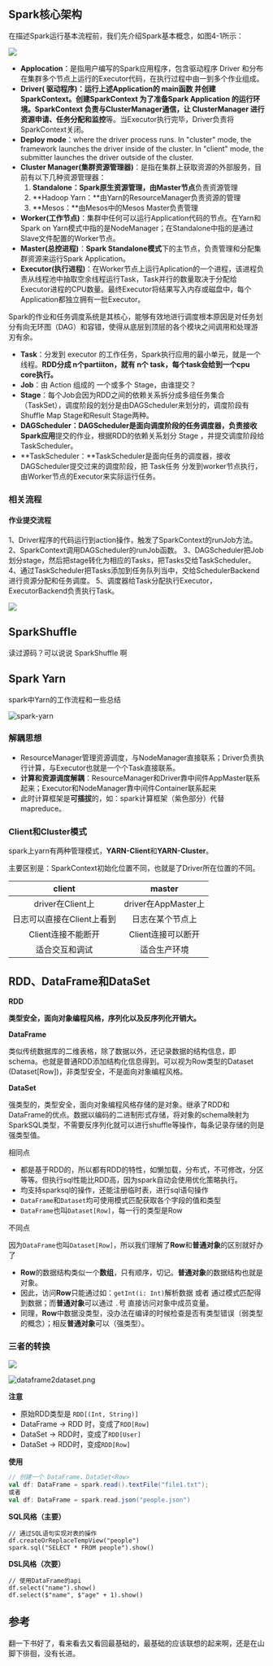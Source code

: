 ## Spark核心架构

在描述Spark运行基本流程前，我们先介绍Spark基本概念，如图4-1所示：

![](http://spark.apache.org/docs/latest/img/cluster-overview.png)

- **Applocation**：是指用户编写的Spark应用程序，包含驱动程序 Driver 和分布在集群多个节点上运行的Executor代码，在执行过程中由一到多个作业组成。
- **Driver( 驱动程序)：**运行上述Application的 main函数 并创建SparkContext。创建SparkContext 为了准备Spark Application 的运行环境。SparkContext 负责与ClusterManager通信，让 ClusterManager 进行**资源申请、任务分配和监控**等。当Executor执行完毕，Driver负责将SparkContext关闭。
- **Deploy mode**：where the driver process runs. In "cluster" mode, the framework launches the driver inside of the cluster. In "client" mode, the submitter launches the driver outside of the cluster.
- **Cluster Manager(集群资源管理器)**：是指在集群上获取资源的外部服务，目前有以下几种资源管理器：
	1. **Standalone：**Spark原生资源管理，由**Master节点**负责资源管理
	2. **Hadoop Yarn：**由Yarn的ResourceManager负责资源的管理
	3. **Mesos：**由Mesos中的Mesos Master负责管理
- **Worker(工作节点)**：集群中任何可以运行Application代码的节点。在Yarn和Spark on Yarn模式中指的是NodeManager；在Standalone中指的是通过Slave文件配置的Worker节点。
- **Master(总控进程)**：**Spark Standalone模式**下的主节点，负责管理和分配集群资源来运行Spark Application。
- **Executor(执行进程)**：在Worker节点上运行Aplication的一个进程，该进程负责从线程池中抽取空余线程运行Task，Task并行的数量取决于分配给Executor进程的CPU数量。最终Executor将结果写入内存或磁盘中，每个Application都独立拥有一批Executor。

Spark的作业和任务调度系统是其核心，能够有效地进行调度根本原因是对任务划分有向无环图（DAG）和容错，使得从底层到顶层的各个模块之间调用和处理游刃有余。

- **Task**：分发到 executor 的工作任务，Spark执行应用的最小单元，就是一个线程。**RDD分成 n个partiiton，就有 n个 task，每个task会给到一个cpu core执行。**
- **Job**：由 Action 组成的 一个或多个 Stage，由谁提交？
- **Stage**：每个Job会因为RDD之间的依赖关系拆分成多组任务集合（TaskSet），调度阶段的划分是由DAGScheduler来划分的，调度阶段有Shuffle Map Stage和Result Stage两种。
- **DAGScheduler：**DAGScheduler是面向调度阶段的任务调度器，负责接收**Spark应用**提交的作业，根据RDD的依赖关系划分 Stage ，并提交调度阶段给TaskScheduler。
- **TaskScheduler：**TaskScheduler是面向任务的调度器，接收DAGScheduler提交过来的调度阶段，把 Task任务 分发到worker节点执行，由Worker节点的Executor来实际运行任务。

### 相关流程

#### 作业提交流程

1、Driver程序的代码运行到action操作，触发了SparkContext的runJob方法。
2、SparkContext调用DAGScheduler的runJob函数。
3、DAGScheduler把Job划分stage，然后把stage转化为相应的Tasks，把Tasks交给TaskScheduler。
4、通过TaskScheduler把Tasks添加到任务队列当中，交给SchedulerBackend进行资源分配和任务调度。
5、调度器给Task分配执行Executor，ExecutorBackend负责执行Task。

![](https://raw.githubusercontent.com/janehzhang/mypic/master/2020/03spark-submit.png)



## SparkShuffle

读过源码？可以说说 SparkShuffle 啊





## Spark Yarn

spark中Yarn的工作流程和一些总结

![spark-yarn](https://raw.githubusercontent.com/stillcoolme/mypic/master/2020/202003/spark-yarn.png)

### 解耦思想

- ResourceManager管理资源调度，与NodeManager直接联系；Driver负责执行计算，与Executor也就是一个个Task直接联系。
- **计算和资源调度解耦**：ResourceManager和Driver靠中间件AppMaster联系起来；Executor和NodeManager靠中间件Container联系起来
- 此时计算框架是**可插拔**的，如：spark计算框架（紫色部分）代替mapreduce。

### Client和Cluster模式

spark上yarn有两种管理模式，**YARN-Client**和**YARN-Cluster**。

主要区别是：SparkContext初始化位置不同，也就是了Driver所在位置的不同。

|           client           |       master        |
| :------------------------: | :-----------------: |
|      driver在Client上      | driver在AppMaster上 |
| 日志可以直接在Client上看到 |  日志在某个节点上   |
|     Client连接不能断开     | Client连接可以断开  |
|       适合交互和调试       |    适合生产环境     |





## RDD、DataFrame和DataSet

**RDD**

**类型安全，面向对象编程风格，序列化以及反序列化开销大。**

**DataFrame**

类似传统数据库的二维表格，除了数据以外，还记录数据的结构信息，即schema。也就是普通RDD添加结构化信息得到。可以视为Row类型的Dataset (Dataset[Row])，非类型安全，不是面向对象编程风格。

**DataSet**

强类型的，类型安全，面向对象编程风格存储的是对象。继承了RDD和DataFrame的优点。数据以编码的二进制形式存储，将对象的schema映射为SparkSQL类型，不需要反序列化就可以进行shuffle等操作，每条记录存储的则是强类型值。

相同点

- 都是基于RDD的，所以都有RDD的特性，如懒加载，分布式，不可修改，分区等等。但执行sql性能比RDD高，因为spark自动会使用优化策略执行。
- 均支持sparksql的操作，还能注册临时表，进行sql语句操作
- `DataFrame`和`Dataset`均可使用模式匹配获取各个字段的值和类型
- `DataFrame`也叫`Dataset[Row]`，每一行的类型是Row

不同点

因为`DataFrame`也叫`Dataset[Row]`，所以我们理解了**Row**和**普通对象**的区别就好办了

- **Row**的数据结构类似一个**数组**，只有顺序，切记。**普通对象**的数据结构也就是对象。
- 因此，访问**Row**只能通过如：`getInt(i: Int)`解析数据 或者 通过模式匹配得到数据；而**普通对象**可以通过 `.`号 直接访问对象中成员变量。
- 同理，**Row**中数据没类型，没办法在编译的时候检查是否有类型错误（弱类型的概念）；相反**普通对象**可以（强类型）。


### 三者的转换

![](https://raw.githubusercontent.com/stillcoolme/mypic/master/2020/202003/df-convert.png)

![dataframe2dataset.png](https://i.loli.net/2020/01/16/PkpdJSz4EYGv9sR.png)



**注意**

- 原始RDD类型是 `RDD[(Int, String)]`
- DataFrame -> RDD 时，变成了`RDD[Row]`
- DataSet -> RDD时，变成了`RDD[User]`
- DataSet<Row> -> RDD时，变成`RDD[Row]`

**使用**

```scala
// 创建一个 DataFrame、DataSet<Row>
val df: DataFrame = spark.read().textFile("file1.txt");  
或者
val df: DataFrame = spark.read.json("people.json")
```

**SQL风格（主要）**

```
// 通过SQL语句实现对表的操作
df.createOrReplaceTempView("people")
spark.sql("SELECT * FROM people").show()
```

**DSL风格（次要）**

```
// 使用DataFrame的api
df.select("name").show()
df.select($"name", $"age" + 1).show()
```










## 参考

翻一下书好了，看来看去又看回最基础的，最基础的应该联想的起来啊，还是在山脚下徘徊，没有长进。